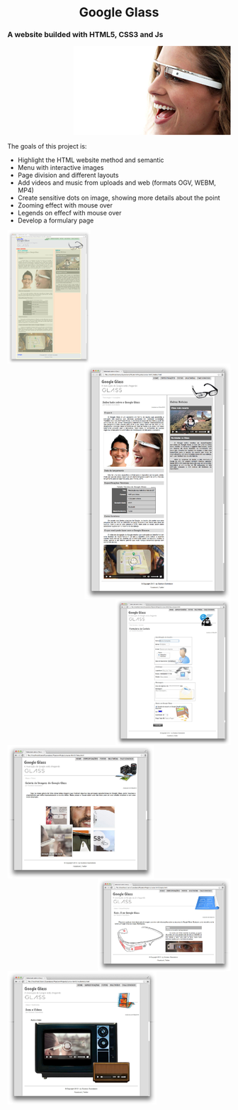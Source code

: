 <h1 align="center"> Google Glass </h1>
<h3>A website builded with HTML5, CSS3 and Js </h3>
<p align="right">
  <img alt="Google Glass" src="./_imagens/glass-quadro-mulher.jpg" height="200"/>
  </p>
  
<body>
<article>
  
  <p> The goals of this project is: 
    <ul>
      <li> Highlight the HTML website method and semantic</li>
      <li> Menu with interactive images</li>
      <li> Page division and different layouts </li>
      <li> Add videos and music from uploads and web (formats OGV, WEBM, MP4)</li>
      <li> Create sensitive dots on image, showing more details about the point</li>
      <li> Zooming effect with mouse over </li>
      <li> Legends on effecf with mouse over </li>
      <li> Develop a formulary page</li>
  </ul>
  </article>
<img height=300 align="left" src="https://github.com/gabrielalastra/google-glass-project/blob/main/_interfce/00-divisoes-semanticas.jpg"/>
<img width=330 align="right" src="https://github.com/gabrielalastra/google-glass-project/blob/main/_interfce/01-index.jpg"/>
<img width=260 align="right" src="https://github.com/gabrielalastra/google-glass-project/blob/main/_interfce/05-fale-conosco.jpg"/>
  <br>
  <br>
    <img height=300 align="left" src="https://github.com/gabrielalastra/google-glass-project/blob/main/_interfce/03-fotos.jpg"/>
  <img width=300 align="right" src="https://github.com/gabrielalastra/google-glass-project/blob/main/_interfce/02-specs.jpg"/>
  <img height=300 align="center" src="https://github.com/gabrielalastra/google-glass-project/blob/main/_interfce/04-multimidia.jpg"/>
